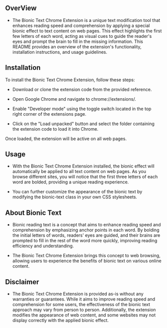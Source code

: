 ## OverView
- The Bionic Text Chrome Extension is a unique text modification tool that enhances reading speed and comprehension by applying a special bionic effect to text content on web pages. This effect highlights the first few letters of each word, acting as visual cues to guide the reader's eyes and prompt the brain to fill in the missing information. This README provides an overview of the extension's functionality, installation instructions, and usage guidelines.

## Installation

To install the Bionic Text Chrome Extension, follow these steps:

- Download or clone the extension code from the provided reference.

- Open Google Chrome and navigate to chrome://extensions/.

- Enable "Developer mode" using the toggle switch located in the top right corner of the extensions page.

- Click on the "Load unpacked" button and select the folder containing the extension code to load it into Chrome.

Once loaded, the extension will be active on all web pages.

## Usage

- With the Bionic Text Chrome Extension installed, the bionic effect will automatically be applied to all text content on web pages. As you browse different sites, you will notice that the first three letters of each word are bolded, providing a unique reading experience.

- You can further customize the appearance of the bionic text by modifying the bionic-text class in your own CSS stylesheets.

## About Bionic Text

- Bionic reading text is a concept that aims to enhance reading speed and comprehension by emphasizing anchor points in each word. By bolding the initial letters of words, readers' eyes are guided, and their brains are prompted to fill in the rest of the word more quickly, improving reading efficiency and understanding.

- The Bionic Text Chrome Extension brings this concept to web browsing, allowing users to experience the benefits of bionic text on various online content.

## Disclaimer

- The Bionic Text Chrome Extension is provided as-is without any warranties or guarantees. While it aims to improve reading speed and comprehension for some users, the effectiveness of the bionic text approach may vary from person to person. Additionally, the extension modifies the appearance of web content, and some websites may not display correctly with the applied bionic effect.



